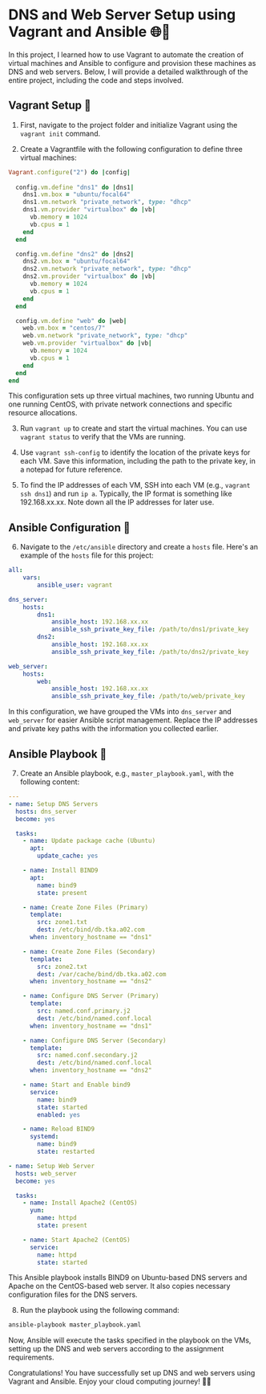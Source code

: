 # DNS and Web Server Setup using Vagrant and Ansible 🌐🚀

In this project, I learned how to use Vagrant to automate the creation of virtual machines and Ansible to configure and provision these machines as DNS and web servers. Below, I will provide a detailed walkthrough of the entire project, including the code and steps involved.

## Vagrant Setup 🔧

1. First, navigate to the project folder and initialize Vagrant using the `vagrant init` command.

2. Create a Vagrantfile with the following configuration to define three virtual machines:
```ruby
Vagrant.configure("2") do |config|
  
  config.vm.define "dns1" do |dns1|
    dns1.vm.box = "ubuntu/focal64"
    dns1.vm.network "private_network", type: "dhcp"
    dns1.vm.provider "virtualbox" do |vb|
      vb.memory = 1024
      vb.cpus = 1
    end
  end

  config.vm.define "dns2" do |dns2|
    dns2.vm.box = "ubuntu/focal64"
    dns2.vm.network "private_network", type: "dhcp"
    dns2.vm.provider "virtualbox" do |vb|
      vb.memory = 1024
      vb.cpus = 1
    end
  end

  config.vm.define "web" do |web|
    web.vm.box = "centos/7"
    web.vm.network "private_network", type: "dhcp"
    web.vm.provider "virtualbox" do |vb|
      vb.memory = 1024
      vb.cpus = 1
    end
  end
end
```
This configuration sets up three virtual machines, two running Ubuntu and one running CentOS, with private network connections and specific resource allocations.

3. Run `vagrant up` to create and start the virtual machines. You can use `vagrant status` to verify that the VMs are running.

4. Use `vagrant ssh-config` to identify the location of the private keys for each VM. Save this information, including the path to the private key, in a notepad for future reference.

5. To find the IP addresses of each VM, SSH into each VM (e.g., `vagrant ssh dns1`) and run `ip a`. Typically, the IP format is something like 192.168.xx.xx. Note down all the IP addresses for later use.

## Ansible Configuration 🧩

6. Navigate to the `/etc/ansible` directory and create a `hosts` file. Here's an example of the `hosts` file for this project:

```yaml
all:
    vars:
        ansible_user: vagrant

dns_server:
    hosts:
        dns1:
            ansible_host: 192.168.xx.xx
            ansible_ssh_private_key_file: /path/to/dns1/private_key
        dns2:
            ansible_host: 192.168.xx.xx
            ansible_ssh_private_key_file: /path/to/dns2/private_key

web_server:
    hosts:
        web:
            ansible_host: 192.168.xx.xx
            ansible_ssh_private_key_file: /path/to/web/private_key
```

In this configuration, we have grouped the VMs into `dns_server` and `web_server` for easier Ansible script management. Replace the IP addresses and private key paths with the information you collected earlier.

## Ansible Playbook 📜

7. Create an Ansible playbook, e.g., `master_playbook.yaml`, with the following content:

```yaml
---
- name: Setup DNS Servers
  hosts: dns_server
  become: yes

  tasks:
    - name: Update package cache (Ubuntu)
      apt:
        update_cache: yes

    - name: Install BIND9
      apt:
        name: bind9
        state: present

    - name: Create Zone Files (Primary)
      template:
        src: zone1.txt
        dest: /etc/bind/db.tka.a02.com
      when: inventory_hostname == "dns1"

    - name: Create Zone Files (Secondary)
      template:
        src: zone2.txt
        dest: /var/cache/bind/db.tka.a02.com
      when: inventory_hostname == "dns2"

    - name: Configure DNS Server (Primary)
      template:
        src: named.conf.primary.j2
        dest: /etc/bind/named.conf.local
      when: inventory_hostname == "dns1"

    - name: Configure DNS Server (Secondary)
      template:
        src: named.conf.secondary.j2
        dest: /etc/bind/named.conf.local
      when: inventory_hostname == "dns2"

    - name: Start and Enable bind9
      service:
        name: bind9
        state: started
        enabled: yes

    - name: Reload BIND9
      systemd:
        name: bind9
        state: restarted

- name: Setup Web Server
  hosts: web_server
  become: yes

  tasks:
    - name: Install Apache2 (CentOS)
      yum:
        name: httpd
        state: present

    - name: Start Apache2 (CentOS)
      service:
        name: httpd
        state: started
```

This Ansible playbook installs BIND9 on Ubuntu-based DNS servers and Apache on the CentOS-based web server. It also copies necessary configuration files for the DNS servers.

8. Run the playbook using the following command:
```bash
ansible-playbook master_playbook.yaml
```

Now, Ansible will execute the tasks specified in the playbook on the VMs, setting up the DNS and web servers according to the assignment requirements.

Congratulations! You have successfully set up DNS and web servers using Vagrant and Ansible. Enjoy your cloud computing journey! 🎉👏